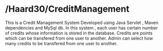 # /Haard30/CreditManagement

This is a Credit Management System Developed using Java Servlet , Maven dependencies and MySql db.
In this system , each user has certain number of credits whose information is stored in the database.
Credits are points which can be transfered from one user to another.
Admin can select how many credits to be transfered from one user to another.
